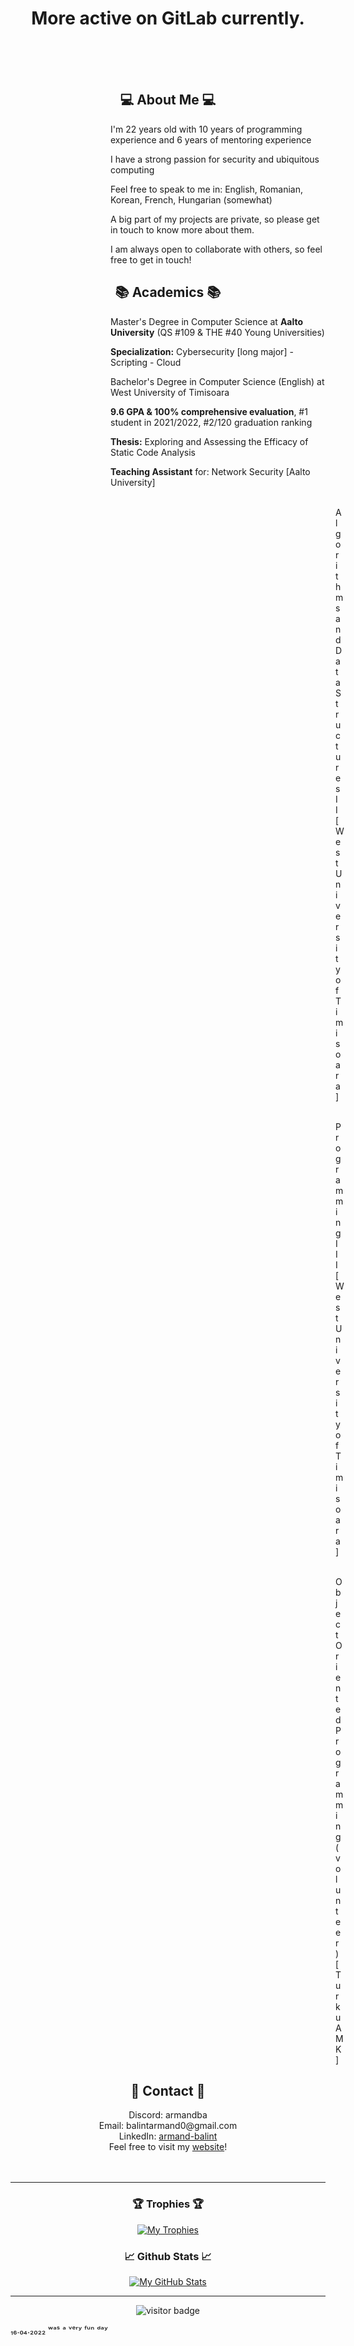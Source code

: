 
<!--

              Github please allow us to use <style> on README files...

               Atrocity ahead caused by the lack of styling options 

-->


<div>
<h1 align="center">More active on GitLab currently.</h1> <br><br><br>
</div>

<!-- ABOUT ME -->

<h2 align="center">💻 About Me 💻</h2>
<div>  
  <dl><dd><dl><dd><dl><dd><dl><dd>I'm 22 years old with 10 years of programming experience and 6 years of mentoring experience</dd></dl></dd></dl></dd></dl></dd></dl>
   
  <dl><dd><dl><dd><dl><dd><dl><dd>I have a strong passion for security and ubiquitous computing</dd></dl></dd></dl></dd></dl></dd></dl>
  
  <dl><dd><dl><dd><dl><dd><dl><dd>Feel free to speak to me in: English, Romanian, Korean, French, Hungarian (somewhat)</dd></dl></dd></dl></dd></dl></dd></dl>
  
  <dl><dd><dl><dd><dl><dd><dl><dd>A big part of my projects are private, so please get in touch to know more about them.</dd></dl></dd></dl></dd></dl></dd></dl>
  
  <dl><dd><dl><dd><dl><dd><dl><dd>I am always open to collaborate with others, so feel free to get in touch!</dd></dl></dd></dl></dd></dl></dd></dl>
 </div>

<!-- ACADEMICS -->

<h2 align="center">📚 Academics 📚</h2>
<div>  
  <dl><dd><dl><dd><dl><dd><dl><dd>Master's Degree in Computer Science at <b>Aalto University</b> (QS #109 & THE #40 Young Universities)<br></dd></dl></dd></dl></dd></dl></dd></dl>
   
  <dl><dd><dl><dd><dl><dd><dl><dd><b>Specialization:</b> Cybersecurity [long major] - Scripting - Cloud<br></dd></dl></dd></dl></dd></dl></dd></dl>
  
  <dl><dd><dl><dd><dl><dd><dl><dd>Bachelor's Degree in Computer Science (English) at West University of Timisoara<br></dd></dl></dd></dl></dd></dl></dd></dl>
  
  <dl><dd><dl><dd><dl><dd><dl><dd><b>9.6 GPA & 100% comprehensive evaluation</b>, #1 student in 2021/2022, #2/120 graduation ranking<br></dd></dl></dd></dl></dd></dl></dd></dl>
  
  <dl><dd><dl><dd><dl><dd><dl><dd><b>Thesis:</b> Exploring and Assessing the Efficacy of Static Code Analysis<br></dd></dl></dd></dl></dd></dl></dd></dl>

  <dl><dd><dl><dd><dl><dd><dl><dd><b>Teaching Assistant</b> for:  Network Security [Aalto University]<br></dd></dl></dd></dl></dd></dl></dd></dl>
  <dl><dd><dl><dd><dl><dd><dl><dd><dl><dd><dl><dd><dl><dd><dl><dd><dl><dd><dl><dd><dl><dd><dl><dd><dl><dd><dl>&nbsp;Algorithms and Data Structures II [West University of Timisoara]<br></dl></dd></dl></dd></dl></dd></dl></dd></dl></dd></dl></dd></dl></dd></dl></dd></dl></dd></dl></dd></dl></dd></dl></dd></dl></dd></dl>
  <dl><dd><dl><dd><dl><dd><dl><dd><dl><dd><dl><dd><dl><dd><dl><dd><dl><dd><dl><dd><dl><dd><dl><dd><dl><dd><dl>&nbsp;Programming III [West University of Timisoara]<br></dl></dd></dl></dd></dl></dd></dl></dd></dl></dd></dl></dd></dl></dd></dl></dd></dl></dd></dl></dd></dl></dd></dl></dd></dl></dd></dl>
  <dl><dd><dl><dd><dl><dd><dl><dd><dl><dd><dl><dd><dl><dd><dl><dd><dl><dd><dl><dd><dl><dd><dl><dd><dl><dd><dl>&nbsp;Object Oriented Programming (volunteer) [Turku AMK]<br></dl></dd></dl></dd></dl></dd></dl></dd></dl></dd></dl></dd></dl></dd></dl></dd></dl></dd></dl></dd></dl></dd></dl></dd></dl></dd></dl>
 
 </div>

<!-- CONTACT -->

<h2 align="center"> 📱 Contact 📱 </h2>
<div align="center"> 
  Discord: armandba <br>
  Email: balintarmand0@gmail.com <br>
  LinkedIn: <a href="https://www.linkedin.com/in/armand-balint/">armand-balint</a> <br>
  Feel free to visit my <a href="https://zedpaixd.github.io">website</a>! <br>
</div><br><br>

---

<h3 align="center"> 	🏆 Trophies 🏆</h2>

<p align="center">
<a href="https://github.com/zedpaixd/zedpaixd/">
  <img align="center" src="https://github-profile-trophy.vercel.app/?username=zedpaixd&theme=nord&title=Joined2020,Stars,Followers,Repositories,Commits,MultiLanguage" alt="My Trophies" />
</a>
</p>

<h3 align="center"> &#x1f4c8; Github Stats &#x1f4c8;</h2>
<!--
<p align="center">
<a href="https://github.com/zedpaixd/zedpaixd/">
  <img align="center" src="https://github-readme-stats.vercel.app/api/top-langs/?username=zedpaixd&hide=shaderlab,assembly,pascal,php&title_color=6aa6f8&text_color=8a919a&icon_color=6aa6f8&bg_color=22272e" alt="My GitHub Stats" />
</a>
-->
<p align="center">
<a href="https://github.com/zedpaixd/zedpaixd/">
  <img align="center" src="https://github-readme-stats.vercel.app/api?username=zedpaixd&show_icons=true&line_height=27&count_private=true&title_color=6aa6f8&text_color=8a919a&icon_color=6aa6f8&bg_color=22272e" alt="My GitHub Stats" />
</a>
</p>


---

<p  align="center">
  <img src="https://visitor-badge.laobi.icu/badge?page_id=${zedpaixd}.${zedpaixd}" alt="visitor badge"/>
</p>


₁₆.₀₄.₂₀₂₂ ʷᵃˢ ᵃ ᵛᵉʳʸ ᶠᵘⁿ ᵈᵃʸ
